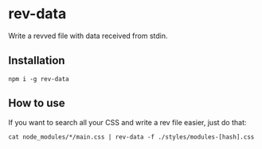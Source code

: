 # rev-data

Write a revved file with data received from stdin.

## Installation

`npm i -g rev-data`

## How to use

If you want to search all your CSS and write a rev file easier, just do that:

`cat node_modules/*/main.css | rev-data -f ./styles/modules-[hash].css`
